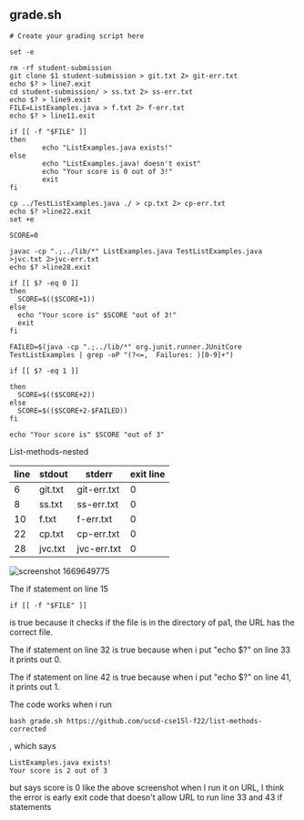 ## grade.sh ##
~~~
# Create your grading script here

set -e

rm -rf student-submission
git clone $1 student-submission > git.txt 2> git-err.txt
echo $? > line7.exit
cd student-submission/ > ss.txt 2> ss-err.txt
echo $? > line9.exit
FILE=ListExamples.java > f.txt 2> f-err.txt
echo $? > line11.exit

if [[ -f "$FILE" ]]
then
        echo "ListExamples.java exists!"
else
        echo "ListExamples.java! doesn't exist"
        echo "Your score is 0 out of 3!"
        exit
fi

cp ../TestListExamples.java ./ > cp.txt 2> cp-err.txt
echo $? >line22.exit
set +e

SCORE=0

javac -cp ".;../lib/*" ListExamples.java TestListExamples.java >jvc.txt 2>jvc-err.txt
echo $? >line28.exit

if [[ $? -eq 0 ]]
then
  SCORE=$(($SCORE+1))
else
  echo "Your score is" $SCORE "out of 3!"
  exit
fi

FAILED=$(java -cp ".;../lib/*" org.junit.runner.JUnitCore TestListExamples | grep -oP "(?<=,  Failures: )[0-9]+")

if [[ $? -eq 1 ]] 

then
  SCORE=$(($SCORE+2))
else
  SCORE=$(($SCORE+2-$FAILED))
fi

echo "Your score is" $SCORE "out of 3"
~~~

List-methods-nested

| line |   stdout   |    stderr    |   exit line|
|------|----------|--------------|------------|
|6     |   git.txt  |   git-err.txt|  0|                      
|8      |  ss.txt  |    ss-err.txt  |  0
10     |   f.txt     | f-err.txt    |0
22     |    cp.txt   |    cp-err.txt |  0
28     |  jvc.txt    |   jvc-err.txt | 0

![screenshot 1669649775](https://user-images.githubusercontent.com/114331111/204318736-62ddc031-0a1a-419c-9420-54b60a323e8b.jpg)

The if statement on line 15
```
if [[ -f "$FILE" ]] 
```
is true because it checks if the file is in the directory of pa1, the URL has the correct file. 

The if statement on line 32 is true because when i put "echo $?" on line 33 it prints out 0.

The if statement on line 42 is true because when i put "echo $?" on line 41, it prints out 1.

The code works when i run 
```
bash grade.sh https://github.com/ucsd-cse15l-f22/list-methods-corrected 
```
, which says
```
ListExamples.java exists!
Your score is 2 out of 3
```
but says score is 0 like the above screenshot when I run it on URL, I think the error is early exit code that doesn't allow URL to run line 33 and 43 if statements